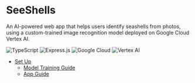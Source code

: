 # SeeShells

An AI-powered web app that helps users identify seashells from photos, using a custom-trained image recognition model deployed on Google Cloud Vertex AI.

![TypeScript](https://img.shields.io/badge/TypeScript-3178C6?style=flat&logo=typescript&logoColor=white) ![Express.js](https://img.shields.io/badge/Express.js-%23404d59.svg?logo=express&logoColor=%2361DAFB) ![Google Cloud](https://img.shields.io/badge/Google%20Cloud-%234285F4.svg?logo=google-cloud&logoColor=white) ![Vertex AI](https://img.shields.io/badge/AI-Vertex%20AI-orange)

- [Set Up](./docs/SETUP.md)
    - [Model Training Guide](./docs/SETUP.md#model-training-guide)
    - [App Guide](./docs/SETUP.md#app-guide)